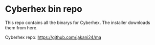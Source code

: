 # Cyberhex bin repo

This repo contains all the binarys for Cyberhex. The installer downloads them from here.

Cyberhex repo: https://github.com/jakani24/ma

